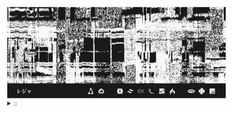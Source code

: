 <img src="./banner.png">
<details><summary> :: </summary>
<!--START_SECTION:waka-->

```
From: 09 August 2024 - To: 06 February 2025

Total Time: 999 hrs 56 mins

Python                     302 hrs 22 mins ///////------------------   28.01 %
PHP                        178 hrs 36 mins ////---------------------   16.55 %
Markdown                   92 hrs 16 mins  //-----------------------   08.55 %
Other                      79 hrs 26 mins  //-----------------------   07.36 %
```

<!--END_SECTION:waka-->
</details>
